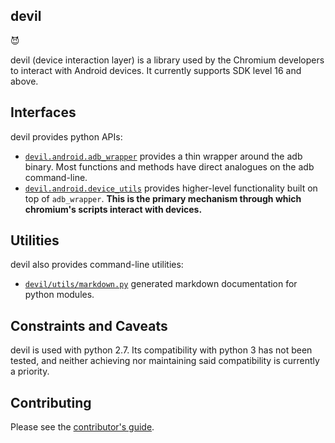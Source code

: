 <!-- Copyright 2015 The Chromium Authors. All rights reserved.
     Use of this source code is governed by a BSD-style license that can be
     found in the LICENSE file.
-->
## devil

😈

devil (device interaction layer) is a library used by the Chromium developers to
interact with Android devices. It currently supports SDK level 16 and above.

## Interfaces

devil provides python APIs:
  - [`devil.android.adb_wrapper`](docs/adb_wrapper.md) provides a thin wrapper
    around the adb binary. Most functions and methods have direct analogues on
    the adb command-line.
  - [`devil.android.device_utils`](docs/device_utils.md) provides higher-level
    functionality built on top of `adb_wrapper`. **This is the primary
    mechanism through which chromium's scripts interact with devices.**

## Utilities

devil also provides command-line utilities:
 - [`devil/utils/markdown.py`](docs/markdown.md) generated markdown
   documentation for python modules.

## Constraints and Caveats

devil is used with python 2.7. Its compatibility with python 3 has not been
tested, and neither achieving nor maintaining said compatibility is currently
a priority.

## Contributing

Please see the [contributor's guide](https://github.com/catapult-project/catapult/blob/master/CONTRIBUTING.md).


